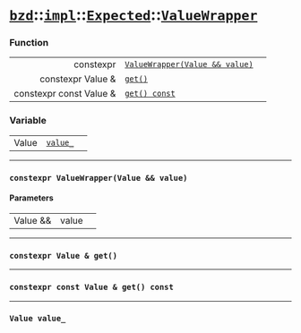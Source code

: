 # [`bzd`](../../../../index.md)::[`impl`](../../../index.md)::[`Expected`](../../index.md)::[`ValueWrapper`](../index.md)

### Function
||||
|---:|:---|:---|
|constexpr|[`ValueWrapper(Value && value)`](.)||
|constexpr Value &|[`get()`](.)||
|constexpr const Value &|[`get() const`](.)||
### Variable
||||
|---:|:---|:---|
|Value|[`value_`](.)||
------
### `constexpr ValueWrapper(Value && value)`

#### Parameters
||||
|---:|:---|:---|
|Value &&|value||
------
### `constexpr Value & get()`

------
### `constexpr const Value & get() const`

------
### `Value value_`


